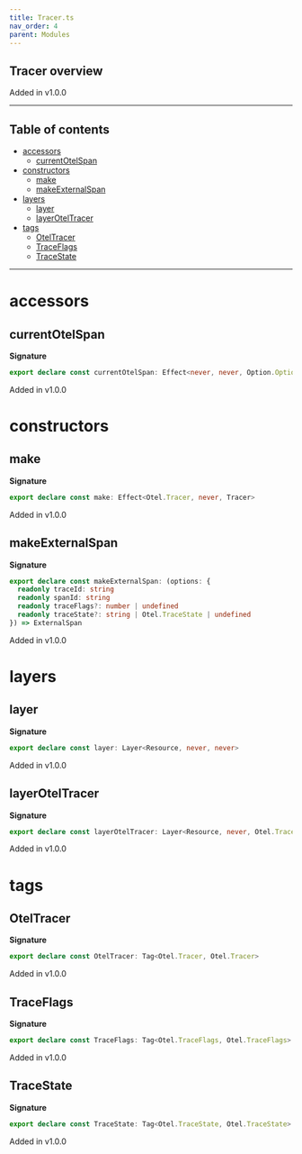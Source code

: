 ```yaml
---
title: Tracer.ts
nav_order: 4
parent: Modules
---
```


## Tracer overview

Added in v1.0.0

---

<h2 class="text-delta">Table of contents</h2>

- [accessors](#accessors)
  - [currentOtelSpan](#currentotelspan)
- [constructors](#constructors)
  - [make](#make)
  - [makeExternalSpan](#makeexternalspan)
- [layers](#layers)
  - [layer](#layer)
  - [layerOtelTracer](#layeroteltracer)
- [tags](#tags)
  - [OtelTracer](#oteltracer)
  - [TraceFlags](#traceflags)
  - [TraceState](#tracestate)

---

# accessors

## currentOtelSpan

**Signature**

```ts
export declare const currentOtelSpan: Effect<never, never, Option.Option<Otel.Span>>
```

Added in v1.0.0

# constructors

## make

**Signature**

```ts
export declare const make: Effect<Otel.Tracer, never, Tracer>
```

Added in v1.0.0

## makeExternalSpan

**Signature**

```ts
export declare const makeExternalSpan: (options: {
  readonly traceId: string
  readonly spanId: string
  readonly traceFlags?: number | undefined
  readonly traceState?: string | Otel.TraceState | undefined
}) => ExternalSpan
```

Added in v1.0.0

# layers

## layer

**Signature**

```ts
export declare const layer: Layer<Resource, never, never>
```

Added in v1.0.0

## layerOtelTracer

**Signature**

```ts
export declare const layerOtelTracer: Layer<Resource, never, Otel.Tracer>
```

Added in v1.0.0

# tags

## OtelTracer

**Signature**

```ts
export declare const OtelTracer: Tag<Otel.Tracer, Otel.Tracer>
```

Added in v1.0.0

## TraceFlags

**Signature**

```ts
export declare const TraceFlags: Tag<Otel.TraceFlags, Otel.TraceFlags>
```

Added in v1.0.0

## TraceState

**Signature**

```ts
export declare const TraceState: Tag<Otel.TraceState, Otel.TraceState>
```

Added in v1.0.0
